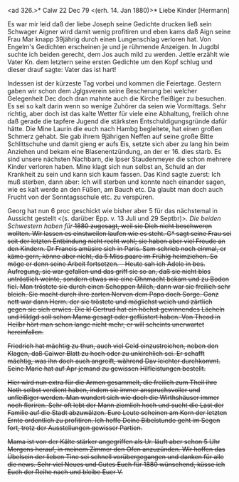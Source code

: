<ad 326.>* Calw 22 Dec 79
 <(erh. 14. Jan 1880)>*
Liebe Kinder [Hermann]

Es war mir leid daß der liebe Joseph seine Gedichte drucken ließ sein Schwager Aigner wird damit wenig profitiren und eben kams daß Aign seine Frau Mar knapp 39jährig durch einen Lungenschlag verloren hat. Von Engelm's Gedichten erscheinen je und je rühmende Anzeigen. In Jugdbl suchte ich beiden gerecht, dem Jos auch mild zu werden. Jettle erzählt wie Vater Kn. dem letztern seine ersten Gedichte um den Kopf schlug und dieser drauf sagte: Vater das ist hart!

Indessen ist der kürzeste Tag vorbei und kommen die Feiertage. Gestern gaben wir schon dem Jglgsverein seine Bescherung bei welcher Gelegenheit Dec doch dran mahnte auch die Kirche fleißiger zu besuchen. Es sei so kalt darin wenn so wenige Zuhörer da seien wie Vormittags. Sehr richtig, aber doch ist das kalte Wetter für viele eine Abhaltung, freilich ohne daß gerade die tapfere Jugend die stärksten Entschuldigungsgründe dafür hätte. 
Die Mine Laurin die euch nach Hambg begleitete, hat einen großen Schmerz gehabt. Sie gab ihrem 9jährigen Neffen auf seine große Bitte Schlittschuhe und damit gieng er aufs Eis, setzte sich aber zu lang hin beim Anziehen und bekam eine Blasenentzündung, an der er 16. dies starb. Es sind unsere nächsten Nachbarn, die Ipser Staudenmeyer die schon mehrere Kinder verloren haben. Mine klagt sich nun selbst an, Schuld an der Krankheit zu sein und kann sich kaum fassen. Das Kind sagte zuerst: Ich muß sterben, dann aber: Ich will sterben und konnte nach einander sagen, wie es kalt werde an den Füßen, am Bauch etc. Da glaubt man doch auch Frucht von der Sonntagsschule etc. zu verspüren.

Georg hat nun 6 proc geschickt wie bisher aber 5 für das nächstemal in Aussicht gestellt <(s. darüber Epp. v. 13 Juli und 29 Septbr)>*. Die beiden Schwestern haben für<s Jahr>* 1880 zugesagt, weil sie Dich nicht beschweren wollten. Wir lassen es einstweilen laufen wie es steht. G<eorge>* sagt seine Frau sei seit der letzten Entbindung nicht recht wohl; sie haben aber viel Freude an den Kindern. Dr Francis amüsire sich in Paris. 
Sam schrieb noch einmal, er käme gern, könne aber nicht, da 5 Miss.paare im Frühlg heimziehen. So möge er denn seine Arbeit fortsetzen. - Heute sah ich Adele in bes. Aufregung, sie war gefallen und das griff sie so an, daß sie nicht blos untröstlich weinte, sondern etwas wie eine Ohnmacht bekam und zu Boden fiel. Man tröstete sie durch einen Schoppen Milch, dann war sie freilich sehr bleich. Sie macht durch ihre zarten Nerven dem Papa doch Sorge. Ganz nett war dann Herm. der sie tröstete und möglichst weich und zärtlich gegen sie sich erwies. Die kl Gertrud hat ein höchst gewinnendes Lächeln und Hildgd soll schon Mama gesagt oder geflüstert haben. Von Theod in Heilbr hört man schon lange nicht mehr, er will scheints unerwartet hereinfallen.

Friedrich hat mächtig zu thun, auch viel Geld einzustreichen, neben den Klagen, daß Calwer Blatt zu hoch oder zu unkirchlich sei. Er schafft mächtig, was ihn doch auch angreift, während Dav leichter durchkommt. Seine Marie hat auf Apr jemand zu gewissen Hilfleistungen bestellt.

Hier wird nun extra für die Armen gesammelt, die freilich zum Theil ihre Noth selbst verdient haben, indem sie immer anspruchsvoller und unfleißiger werden. Man wundert sich wie doch die Wirthshäuser immer noch floriren. Sehr oft lebt der Mann ziemlich hoch und sucht die Last der Familie auf die Stadt abzuwälzen. Eure Leute scheinen am Korn der letzten Ernte ordentlich zu profitiren. Ich hoffe Deine Bibelstunde geht im Segen fort, trotz der Ausstellungen gewisser Partien.

Mama ist von der Kälte stärker angegriffen als Ur. läuft aber schon 5 Uhr Morgens herauf, in meinem Zimmer den Ofen anzuzünden. Wir hoffen das Übelsein der lieben Tine sei schnell vorübergegangen und danken für alle die news. Sehr viel Neues und Gutes Euch für 1880 wünschend, küsse ich Euch der Reihe nach und bleibe
 Euer V.
